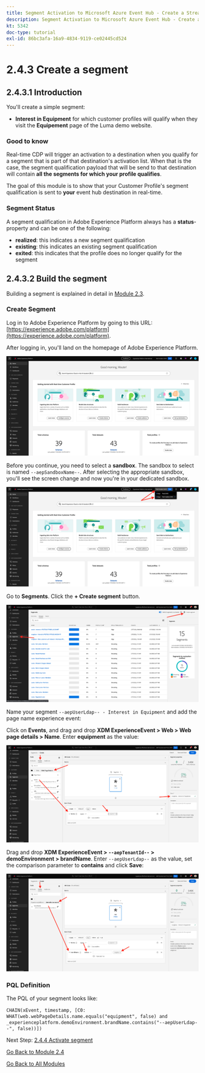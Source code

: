 ```yaml
---
title: Segment Activation to Microsoft Azure Event Hub - Create a Streaming Segment
description: Segment Activation to Microsoft Azure Event Hub - Create a Streaming Segment
kt: 5342
doc-type: tutorial
exl-id: 86bc3afa-16a9-4834-9119-ce02445cd524
---
```

# 2.4.3 Create a segment

## 2.4.3.1 Introduction

You'll create a simple segment:

- **Interest in Equipment** for which customer profiles will qualify when they visit the **Equipement** page of the Luma demo website. 

### Good to know

Real-time CDP will trigger an activation to a destination when you qualify for a segment that is part of that destination's activation list. When that is the case, the segment qualification payload that will be send to that destination will contain **all the segments for which your profile qualifies**. 

The goal of this module is to show that your Customer Profile's segment qualification is sent to **your** event hub destination in real-time. 

### Segment Status

A segment qualification in Adobe Experience Platform always has a **status**-property and can be one of the following:

- **realized**: this indicates a new segment qualification
- **existing**: this indicates an existing segment qualification
- **exited**: this indicates that the profile does no longer qualify for the segment

## 2.4.3.2 Build the segment

Building a segment is explained in detail in [Module 2.3](./../../../modules/rtcdp-b2c/module2.3/real-time-cdp-build-a-segment-take-action.md).

### Create Segment

Log in to Adobe Experience Platform by going to this URL: [https://experience.adobe.com/platform](https://experience.adobe.com/platform).

After logging in, you'll land on the homepage of Adobe Experience Platform.

![Data Ingestion](./../../../modules/datacollection/module1.2/images/home.png)

Before you continue, you need to select a **sandbox**. The sandbox to select is named ``--aepSandboxName--``. After selecting the appropriate sandbox, you'll see the screen change and now you're in your dedicated sandbox.

![Data Ingestion](./../../../modules/datacollection/module1.2/images/sb1.png)

Go to **Segments**. Click the **+ Create segment** button.

![Data Ingestion](./images/seg.png)

Name your segment `--aepUserLdap-- - Interest in Equipment` and add the page name experience event:

Click on **Events**, and drag and drop **XDM ExperienceEvent > Web > Web page details > Name**. Enter **equipment** as the value:

![4-05-create-ee-2.png](./images/4-05-create-ee-2.png)

Drag and drop **XDM ExperienceEvent > `--aepTenantId--` > demoEnvironment > brandName**. Enter `--aepUserLdap--` as the value, set the comparison parameter to **contains** and click **Save**:

![4-05-create-ee-2-brand.png](./images/4-05-create-ee-2-brand.png)

### PQL Definition

The PQL of your segment looks like:

```code
CHAIN(xEvent, timestamp, [C0: WHAT(web.webPageDetails.name.equals("equipment", false) and _experienceplatform.demoEnvironment.brandName.contains("--aepUserLdap--", false))])
```

Next Step: [2.4.4 Activate segment](./ex4.md)

[Go Back to Module 2.4](./segment-activation-microsoft-azure-eventhub.md)

[Go Back to All Modules](./../../../overview.md)
